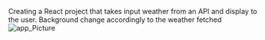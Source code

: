 Creating a React project that takes input weather from an API and display to the user. Background change accordingly to the weather fetched
![app_Picture](https://user-images.githubusercontent.com/78743525/144145007-2bf121b6-fee7-4730-b695-4e333901988c.png)



